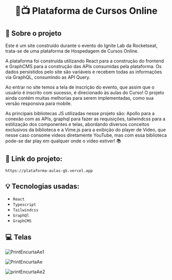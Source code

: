 <h1 align="center">
  🔗📺 Plataforma de Cursos Online
</h1>

## :rocket: Sobre o projeto

Este é um site construído durante o evento do Ignite Lab da Rocketseat, trata-se de uma plataforma de Hospedagem de Cursos Online.

A plataforma foi construída utilizando React para a construção do frontend e GraphCMS para a construção das APIs consumidas pela plataforma. Os dados persistidos pelo site são variáveis e recebem todas as informações via GraphQL, consumindo as API Query.

Ao entrar no site temos a tela de inscrição do evento, que assim que o usuário é inscrito com sucesso, é direcionado às aulas do Curso! O projeto ainda contém muitas melhorias para serem implementadas, como sua versão responsiva para mobile.

As principais bibliotecas JS utilizadas nesse projeto são: Apollo para a conexão com as APIs, graphql para fazer as requisições, tailwindcss para a estilização dos componentes e telas, abordando diversos conceitos exclusivos da biblioteca e a Vime.js para a exibição do player de Video, que nesse caso consome videos diretamente YouTube, mas com essa biblioteca pode-se dar play em qualquer onde o video estiver! 📚

## :link: Link do projeto:

    https://plataforma-aulas-gk.vercel.app

## :bulb: Tecnologias usadas:

- `React`
- `Typescript`
- `Tailwindcss`
- `GraphQl`
- `GraphCMS`

## :computer: Telas

![PrintEncurtaAe1](https://user-images.githubusercontent.com/87530595/176568055-c17d5d52-7714-4e99-a911-3aeed2be51ad.png)

![PrintEncurtaAe](https://user-images.githubusercontent.com/87530595/176568071-aae92554-79f5-4c2c-b17b-a2268738d7f4.png)

![printEncurtaAe2](https://user-images.githubusercontent.com/87530595/176568074-b8455c97-6bbd-4958-89df-1e8b636e498d.png)
